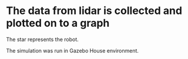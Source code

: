 # The data from lidar is collected and plotted on to a graph
The star represents the robot.

The simulation was run in Gazebo House environment.
